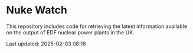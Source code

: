 # Nuke Watch

This repository includes code for retrieving the latest information available on the output of EDF nuclear power plants in the UK.

Last updated: 2025-02-03 08:18